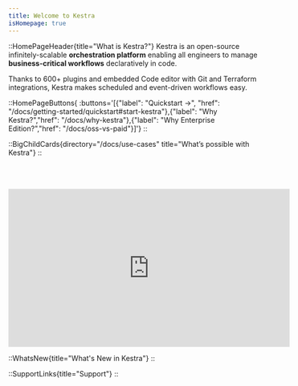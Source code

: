 ```yaml
---
title: Welcome to Kestra
isHomepage: true
---
```


::HomePageHeader{title="What is Kestra?"}
Kestra is an open-source infinitely-scalable **orchestration platform** enabling all engineers to manage **business-critical workflows** declaratively in code.

Thanks to 600+ plugins and embedded Code editor with Git and Terraform integrations, Kestra makes scheduled and event-driven workflows easy.

::HomePageButtons{ :buttons='[{"label": "Quickstart →", "href": "/docs/getting-started/quickstart#start-kestra"},{"label": "Why Kestra?","href": "/docs/why-kestra"},{"label": "Why Enterprise Edition?","href": "/docs/oss-vs-paid"}]'}
::


::BigChildCards{directory="/docs/use-cases" title="What’s possible with Kestra"}
::

<div style="height: 50px;"></div>
<div class="video-container">
  <iframe width="560" height="315" src="https://www.youtube.com/embed/feC6-KQLYyA?si=BTVeAthx3ZxE2e3c" title="YouTube video player" frameborder="0" allow="accelerometer; autoplay; clipboard-write; encrypted-media; gyroscope; picture-in-picture; web-share" referrerpolicy="strict-origin-when-cross-origin" allowfullscreen></iframe>
</div>

::WhatsNew{title="What's New in Kestra"}
::

::SupportLinks{title="Support"}
::
